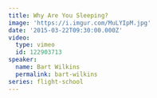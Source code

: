 ```yaml
---
title: Why Are You Sleeping?
image: 'https://i.imgur.com/MuLYIpM.jpg'
date: '2015-03-22T09:30:00.000Z'
video:
  type: vimeo
  id: 122903713
speaker:
  name: Bart Wilkins
  permalink: bart-wilkins
series: flight-school
---
```


